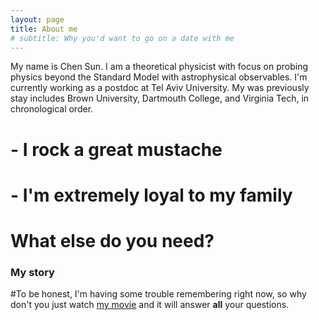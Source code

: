 ```yaml
---
layout: page
title: About me
# subtitle: Why you'd want to go on a date with me
---
```


My name is Chen Sun. I am a theoretical physicist with focus on probing physics beyond the Standard Model with astrophysical observables. I'm currently working as a postdoc at Tel Aviv University. My was previously stay includes Brown University, Dartmouth College, and Virginia Tech, in chronological order. 

# - I rock a great mustache
# - I'm extremely loyal to my family

# What else do you need?

### My story

#To be honest, I'm having some trouble remembering right now, so why don't you just watch [my movie](https://en.wikipedia.org/wiki/The_Princess_Bride_%28film%29) and it will answer **all** your questions.
